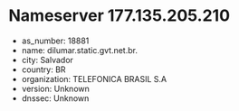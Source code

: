 # Nameserver 177.135.205.210

* as_number: 18881
* name: dilumar.static.gvt.net.br.
* city: Salvador
* country: BR
* organization: TELEFONICA BRASIL S.A
* version: Unknown
* dnssec: Unknown
